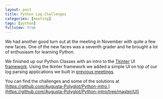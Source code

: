 ```yaml
---
layout: post
title: Python Log Challenges
categories: [meeting]
tags: [python]
fullview: true
---
```


We had another good turn out at the meeting in November with quite a few new faces.  One of the new faces was a seventh grader and he brought a lot of enthusiasm for learning Python.  

We finished up our Python Classes with an intro to the [Tkinter](http://effbot.org/tkinterbook/listbox.htm) UI [framework](http://en.wikipedia.org/wiki/Software_framework).  Using the tkinter framework we added a simple UI on top of our log parsing applications we built in [previous meetings](http://augusta-polyglot.github.io/meeting/2014/10/16/Python-Log-Challenges.html).  

You can find the challenges and some of the solutions at [https://github.com/Augusta-Polyglot/Python-intro.](https://github.com/Augusta-Polyglot/Python-intro/tree/master/UI)
